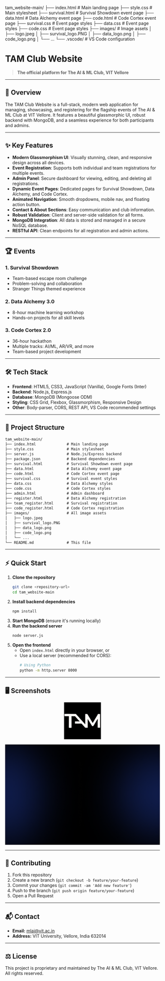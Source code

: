 tam_website-main/
├── index.html              # Main landing page
├── style.css              # Main stylesheet
├── survival.html          # Survival Showdown event page
├── data.html             # Data Alchemy event page
├── code.html             # Code Cortex event page
├── survival.css          # Event page styles
├── data.css             # Event page styles
├── code.css             # Event page styles
├── images/              # Image assets
│   ├── logo.jpeg
│   ├── survival_logo.PNG
│   ├── data_logo.png
│   ├── code_logo.png
│   └── ...
└── .vscode/             # VS Code configuration

# TAM Club Website

> **The official platform for The AI & ML Club, VIT Vellore**

---

## 🚀 Overview

The TAM Club Website is a full-stack, modern web application for managing, showcasing, and registering for the flagship events of The AI & ML Club at VIT Vellore. It features a beautiful glassmorphic UI, robust backend with MongoDB, and a seamless experience for both participants and admins.

---

## ✨ Key Features

- **Modern Glassmorphism UI**: Visually stunning, clean, and responsive design across all devices.
- **Event Registration**: Supports both individual and team registrations for multiple events.
- **Admin Panel**: Secure dashboard for viewing, editing, and deleting all registrations.
- **Dynamic Event Pages**: Dedicated pages for Survival Showdown, Data Alchemy, and Code Cortex.
- **Animated Navigation**: Smooth dropdowns, mobile nav, and floating action button.
- **Contact & About Sections**: Easy communication and club information.
- **Robust Validation**: Client and server-side validation for all forms.
- **MongoDB Integration**: All data is stored and managed in a secure NoSQL database.
- **RESTful API**: Clean endpoints for all registration and admin actions.

---

## 🏆 Events

### 1. Survival Showdown
- Team-based escape room challenge
- Problem-solving and collaboration
- Stranger Things themed experience

### 2. Data Alchemy 3.0
- 8-hour machine learning workshop
- Hands-on projects for all skill levels

### 3. Code Cortex 2.0
- 36-hour hackathon
- Multiple tracks: AI/ML, AR/VR, and more
- Team-based project development

---

## 🛠️ Tech Stack

- **Frontend**: HTML5, CSS3, JavaScript (Vanilla), Google Fonts (Inter)
- **Backend**: Node.js, Express.js
- **Database**: MongoDB (Mongoose ODM)
- **Styling**: CSS Grid, Flexbox, Glassmorphism, Responsive Design
- **Other**: Body-parser, CORS, REST API, VS Code recommended settings

---

## 📁 Project Structure

```text
tam_website-main/
├── index.html              # Main landing page
├── style.css               # Main stylesheet
├── server.js               # Node.js/Express backend
├── package.json            # Backend dependencies
├── survival.html           # Survival Showdown event page
├── data.html               # Data Alchemy event page
├── code.html               # Code Cortex event page
├── survival.css            # Survival event styles
├── data.css                # Data Alchemy styles
├── code.css                # Code Cortex styles
├── admin.html              # Admin dashboard
├── register.html           # Data Alchemy registration
├── team_register.html      # Survival registration
├── code_register.html      # Code Cortex registration
├── images/                 # All image assets
│   ├── logo.jpeg
│   ├── survival_logo.PNG
│   ├── data_logo.png
│   ├── code_logo.png
│   └── ...
└── README.md               # This file
```

---

## ⚡ Quick Start

1. **Clone the repository**
   ```bash
   git clone <repository-url>
   cd tam_website-main
   ```
2. **Install backend dependencies**
   ```bash
   npm install
   ```
3. **Start MongoDB** (ensure it's running locally)
4. **Run the backend server**
   ```bash
   node server.js
   ```
5. **Open the frontend**
   - Open `index.html` directly in your browser, or
   - Use a local server (recommended for CORS):
     ```bash
     # Using Python
     python -m http.server 8000
     ```

---

## 🖥️ Screenshots

<p align="center">
  <img src="./logo.jpeg" alt="TAM Club Logo" width="120"/>
</p>

![Glassmorphism UI Example](register_page_bg.png)

---

## 🤝 Contributing

1. Fork this repository
2. Create a new branch (`git checkout -b feature/your-feature`)
3. Commit your changes (`git commit -am 'Add new feature'`)
4. Push to the branch (`git push origin feature/your-feature`)
5. Open a Pull Request

---

## 📬 Contact

- **Email:** mlai@vit.ac.in
- **Address:** VIT University, Vellore, India 632014

---

## ⚖️ License

This project is proprietary and maintained by The AI & ML Club, VIT Vellore. All rights reserved.
